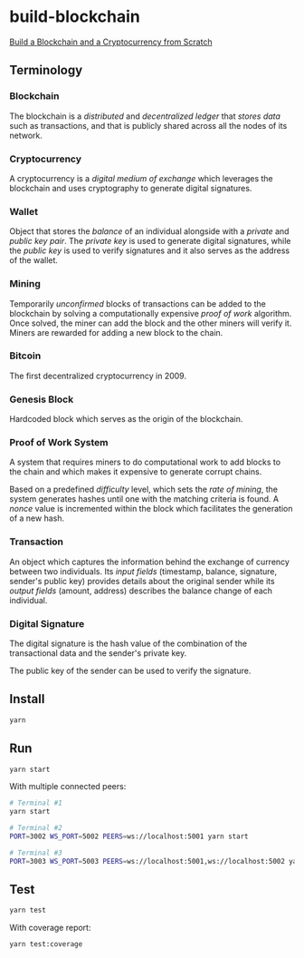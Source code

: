 # build-blockchain

[Build a Blockchain and a Cryptocurrency from Scratch](https://www.udemy.com/build-blockchain/)

## Terminology

### Blockchain

The blockchain is a _distributed_ and _decentralized ledger_ that _stores data_ such as transactions, and that is publicly shared across all the nodes of its network.

### Cryptocurrency

A cryptocurrency is a _digital medium of exchange_ which leverages the blockchain and uses cryptography to generate digital signatures.

### Wallet

Object that stores the _balance_ of an individual alongside with a _private_ and _public key pair_. The _private key_ is used to generate digital signatures, while the _public key_ is used to verify signatures and it also serves as the address of the wallet.

### Mining

Temporarily _unconfirmed_ blocks of transactions can be added to the blockchain by solving a computationally expensive _proof of work_ algorithm. Once solved, the miner can add the block and the other miners will verify it. Miners are rewarded for adding a new block to the chain.

### Bitcoin

The first decentralized cryptocurrency in 2009.

### Genesis Block

Hardcoded block which serves as the origin of the blockchain.

### Proof of Work System

A system that requires miners to do computational work to add blocks to the chain and which makes it expensive to generate corrupt chains.

Based on a predefined _difficulty_ level, which sets the _rate of mining_, the system generates hashes until one with the matching criteria is found. A _nonce_ value is incremented within the block which facilitates the generation of a new hash.

### Transaction

An object which captures the information behind the exchange of currency between two individuals. Its _input fields_ (timestamp, balance, signature, sender's public key) provides details about the original sender while its _output fields_ (amount, address) describes the balance change of each individual.

### Digital Signature

The digital signature is the hash value of the combination of the transactional data and the sender's private key.

The public key of the sender can be used to verify the signature.

## Install

```sh
yarn
```

## Run

```sh
yarn start
```

With multiple connected peers:

```sh
# Terminal #1
yarn start

# Terminal #2
PORT=3002 WS_PORT=5002 PEERS=ws://localhost:5001 yarn start

# Terminal #3
PORT=3003 WS_PORT=5003 PEERS=ws://localhost:5001,ws://localhost:5002 yarn start
```

## Test

```sh
yarn test
```

With coverage report:

```sh
yarn test:coverage
```
